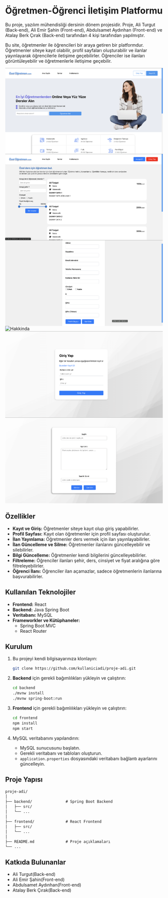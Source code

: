 # Öğretmen-Öğrenci İletişim Platformu

Bu proje, yazılım mühendisliği dersinin dönem projesidir. Proje, Ali Turgut (Back-end), Ali Emir Şahin (Front-end), Abdulsamet Aydınhan (Front-end) ve Atalay Berk Çırak (Back-end) tarafından 4 kişi tarafından yapılmıştır.

Bu site, öğretmenler ile öğrencileri bir araya getiren bir platformdur. Öğretmenler siteye kayıt olabilir, profil sayfaları oluşturabilir ve ilanlar yayınlayarak öğrencilerle iletişime geçebilirler. Öğrenciler ise ilanları görüntüleyebilir ve öğretmenlerle iletişime geçebilir.

<div style="display: flex; flex-wrap: wrap;">
    <img src="images/anasayfa.png" alt="Anasayfa" style="max-width: 100%; height: auto; margin-right: 10px;"/>
    <img src="images/ilan-sayfasi.png" alt="Ilanlar" style="max-width: 100%; height: auto; margin-right: 10px;"/>
    <img src="images/kayit-sayfasi.png" alt="Kayit" style="max-width: 100%; height: auto; margin-right: 10px;"/>
    <img src="images/hakkında-sayfasi.png" alt="Hakkinda" style="max-width: 100%; height: auto; margin-right: 10px;"/>
    <img src="images/girisyap-sayfasi.png" alt="GirisYap" style="max-width: 100%; height: auto; margin-right: 10px;"/>
    <img src="images/ilanolustur-sayfasi.png" alt="IlanOlustur" style="max-width: 100%; height: auto;"/>
</div>






## Özellikler

- **Kayıt ve Giriş:** Öğretmenler siteye kayıt olup giriş yapabilirler.
- **Profil Sayfası:** Kayıt olan öğretmenler için profil sayfası oluşturulur.
- **İlan Yayınlama:** Öğretmenler ders vermek için ilan yayınlayabilirler.
- **İlan Güncelleme ve Silme:** Öğretmenler ilanlarını güncelleyebilir ve silebilirler.
- **Bilgi Güncelleme:** Öğretmenler kendi bilgilerini güncelleyebilirler.
- **Filtreleme:** Öğrenciler ilanları şehir, ders, cinsiyet ve fiyat aralığına göre filtreleyebilirler.
- **Öğrenci İlanı:** Öğrenciler ilan açamazlar, sadece öğretmenlerin ilanlarına başvurabilirler.

## Kullanılan Teknolojiler

- **Frontend:** React
- **Backend:** Java Spring Boot
- **Veritabanı:** MySQL
- **Frameworkler ve Kütüphaneler:** 
  - Spring Boot MVC
  - React Router

## Kurulum

1. Bu projeyi kendi bilgisayarınıza klonlayın:
    ```bash
    git clone https://github.com/kullaniciadi/proje-adi.git
    ```

2. **Backend** için gerekli bağımlılıkları yükleyin ve çalıştırın:
    ```bash
    cd backend
    ./mvnw install
    ./mvnw spring-boot:run
    ```

3. **Frontend** için gerekli bağımlılıkları yükleyin ve çalıştırın:
    ```bash
    cd frontend
    npm install
    npm start
    ```

4. MySQL veritabanını yapılandırın:
    - MySQL sunucusunu başlatın.
    - Gerekli veritabanı ve tabloları oluşturun.
    - `application.properties` dosyasındaki veritabanı bağlantı ayarlarını güncelleyin.

## Proje Yapısı

```plaintext
proje-adi/
│
├── backend/               # Spring Boot Backend
│   ├── src/
│   └── ...
│
├── frontend/              # React Frontend
│   ├── src/
│   └── ...
│
├── README.md              # Proje açıklamaları
└── ...
```
## Katkıda Bulunanlar
  - Ali Turgut(Back-end)
  - Ali Emir Şahin(Front-end)
  - Abdulsamet Aydınhan(Front-end)
  - Atalay Berk Çırak(Back-end)

